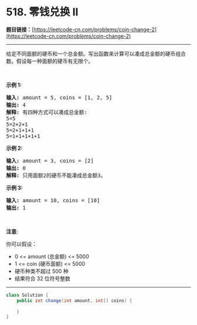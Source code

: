 # 518. 零钱兑换 II

**题目链接：**[https://leetcode-cn.com/problems/coin-change-2](https://leetcode-cn.com/problems/coin-change-2)

---

<div class="content__1Y2H">
 <div class="notranslate">
  <p>给定不同面额的硬币和一个总金额。写出函数来计算可以凑成总金额的硬币组合数。假设每一种面额的硬币有无限个。&nbsp;</p> 
  <p>&nbsp;</p> 
  <ul> 
  </ul> 
  <p><strong>示例 1:</strong></p> 
  <pre class="language-text"><strong>输入:</strong> amount = 5, coins = [1, 2, 5]
<strong>输出:</strong> 4
<strong>解释:</strong> 有四种方式可以凑成总金额:
5=5
5=2+2+1
5=2+1+1+1
5=1+1+1+1+1
</pre> 
  <p><strong>示例 2:</strong></p> 
  <pre class="language-text"><strong>输入:</strong> amount = 3, coins = [2]
<strong>输出:</strong> 0
<strong>解释:</strong> 只用面额2的硬币不能凑成总金额3。
</pre> 
  <p><strong>示例 3:</strong></p> 
  <pre class="language-text"><strong>输入:</strong> amount = 10, coins = [10] 
<strong>输出:</strong> 1
</pre> 
  <p>&nbsp;</p> 
  <p><strong>注意</strong><strong>:</strong></p> 
  <p>你可以假设：</p> 
  <ul> 
   <li>0 &lt;= amount (总金额) &lt;= 5000</li> 
   <li>1 &lt;= coin (硬币面额)&nbsp;&lt;= 5000</li> 
   <li>硬币种类不超过 500 种</li> 
   <li>结果符合 32 位符号整数</li> 
  </ul> 
 </div>
</div>

---

```java
class Solution {
    public int change(int amount, int[] coins) {
        
    }
}
```